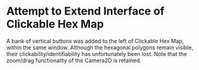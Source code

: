 # Attempt to Extend Interface of Clickable Hex Map
A bank of vertical buttons was added to the left of Clickable Hex Map, within the same window.
Although the hexagonal polygons remain visible,
their clickability/identifiability has unfortunately been lost.
Note that the zoom/drag functionality of the Camera2D is retained.
